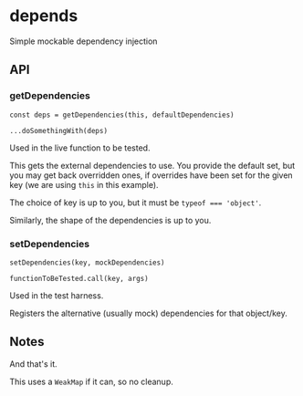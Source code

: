 # depends
Simple mockable dependency injection

## API
### getDependencies
```
const deps = getDependencies(this, defaultDependencies)

...doSomethingWith(deps)
```

Used in the live function to be tested.

This gets the external dependencies to use. You provide the default set, but you may get back overridden ones,
if overrides have been set for the given key (we are using `this` in this example).

The choice of key is up to you, but it must be `typeof === 'object'`.

Similarly, the shape of the dependencies is up to you.

### setDependencies

```
setDependencies(key, mockDependencies)

functionToBeTested.call(key, args)
```

Used in the test harness.

Registers the alternative (usually mock) dependencies for that object/key.

## Notes

And that's it.

This uses a `WeakMap` if it can, so no cleanup.
